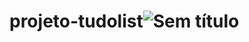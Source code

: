 # projeto-tudolist![Sem título](https://user-images.githubusercontent.com/101734618/167423909-038a7a8c-8c69-4888-8e46-b36a332ffd72.png)
